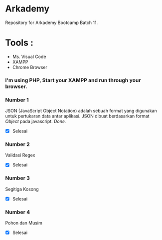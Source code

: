 # Arkademy
Repository for Arkademy Bootcamp Batch 11.

# Tools :
- Ms. Visual Code
- XAMPP
- Chrome Browser

### I'm using PHP, Start your XAMPP and run through your browser. 

### Number 1
JSON (JavaScript Object Notation) adalah sebuah format yang digunakan untuk pertukaran data antar aplikasi. JSON dibuat berdasarkan format *Object* pada javascript.
*Done.*
- [x] Selesai
### Number 2
Validasi Regex
- [x] Selesai
### Number 3
Segitiga Kosong
- [x] Selesai
### Number 4
Pohon dan Musim
- [x] Selesai
